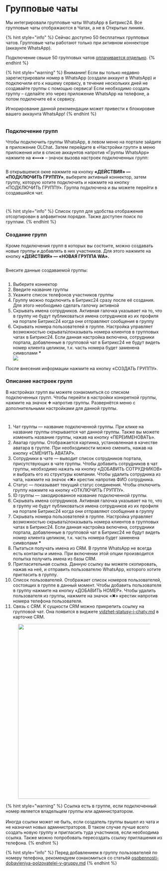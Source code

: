 # Групповые чаты

Мы интегрировали групповые чаты WhatsApp в Битрикс24. Все групповые чаты отображаются в Чатах, а не в Открытых линиях.

{% hint style="info" %}
Сейчас доступно 50 бесплатных групповых чатов. Групповые чаты работают только при активном коннекторе (аккаунте WhatsApp).

Подключение свыше 50 групповых чатов [оплачивается отдельно](https://docs.olchat.io/stoimost-i-oplata-prilozheniya#stoimost-podklyucheniya-grupp-whatsapp).
{% endhint %}

{% hint style="warning" %}
Внимание! Если вы только недавно зарегистрировали номер в WhatsApp (создали аккаунт в WhatsApp) и подключили его к нашему сервису, в течение нескольких дней не создавайте группы с помощью сервиса! Если необходимо создать группу – сделайте это через приложение WhatsApp на телефоне, а потом подключите её к сервису.

Игнорирование данной рекомендации может привести к блокировке вашего аккаунта WhatsApp!
{% endhint %}

<figure><img src="../.gitbook/assets/Screenshot_2.png" alt=""><figcaption></figcaption></figure>

### Подключение групп

Чтобы подключить группы WhatsApp, в левом меню на портале зайдите в приложение OLCha&#x74;**.** Затем перейдите в «Настройки групп» в меню приложения или в списке аккаунтов напротив «Группы WhatsApp» нажмите на **«•••»** – значок вызова настроек подключенных групп:

<figure><img src="../.gitbook/assets/Screenshot_4 (1).png" alt=""><figcaption></figcaption></figure>

В открывшемся окне нажмите на кнопку **«ДЕЙСТВИЯ» — «ПОДКЛЮЧИТЬ ГРУППУ»**, выберите активный коннектор, затем группу, которую хотите подключить и нажмите на кнопку «ПОДКЛЮЧИТЬ ГРУППУ». Группа подключена и вы можете перейти в создавшийся чат.

<figure><img src="../.gitbook/assets/image (1040).png" alt=""><figcaption></figcaption></figure>

<figure><img src="../.gitbook/assets/image (1041).png" alt=""><figcaption></figcaption></figure>

{% hint style="info" %}
Список групп для удобства отображения отсортирован в алфавитном порядке. Также доступен поиск по группам.
{% endhint %}

### Создание групп

Кроме подключения групп в которых вы состоите, можно создавать новые группы и добавлять в них участников. Для этого нажмите на кнопку **«ДЕЙСТВИЯ» — «НОВАЯ ГРУППА WA».**

<figure><img src="../.gitbook/assets/image (533).png" alt=""><figcaption></figcaption></figure>

Внесите данные создаваемой группы:

<figure><img src="../.gitbook/assets/image (736).png" alt=""><figcaption></figcaption></figure>

1. Выберите коннектор
2. Введите название группы
3. Укажите список телефонов участников группы
4. Группу можно подключить в Битрикс24 сразу после её создания. Для этого необходимо сделать галочку активной
5. Скрывать имена сотрудников. Активная галочка указывает на то, что в группу не будут публиковаться имена сотрудников из их профиля на портале Битрикс24 когда они отправляют сообщения в группу
6. Скрывать номера пользователей в группе. Настройка управляет возможностью скрывать\показывать номера клиентов в групповых чатах в Битрикс24. Если данная настройка включена, сотрудники портала, добавленные в групповой чат в Битрикс24 не будут видеть номер клиента целиком, т.к. часть номера будет заменена символами **\***\
   ![](<../.gitbook/assets/image (1) (1) (1) (1) (1) (1) (1) (1) (1).png>)

После внесения информации нажмите на кнопку «СОЗДАТЬ ГРУППУ».

### Описание настроек групп

В настройках групп вы можете ознакомиться со списком подключенных групп. Чтобы перейти в настройки конкретной группы, нажмите на значок ➕ напротив группы. Развернётся меню с дополнительными настройками для данной группы.

<figure><img src="../.gitbook/assets/image (322).png" alt=""><figcaption></figcaption></figure>

<figure><img src="../.gitbook/assets/image (838).png" alt=""><figcaption></figcaption></figure>

1. Чат группы — название подключенной группы. При клике на название группы открывается чат данной группы. Также вы можете изменить название группы, нажав на кнопку «ПЕРЕИМЕНОВАТЬ».
2. Аватар группы. Отображается картинка, установленная в качестве аватара в группе. При необходимости можно сменить, нажав на кнопку «СМЕНИТЬ АВАТАР».
3. Сотрудники в чате — выводит список сотрудников портала, присутствующих в чате группы. Чтобы добавить сотрудников в чат группы, необходимо нажать на кнопку «ДОБАВИТЬ СОТРУДНИКОВ» и выбрать его из структуры компании. Чтобы удалить сотрудника из чата, нажмите на значок «✖» крестик напротив ФИО сотрудника.
4. Статус — показывает текущий статус соединения. Чтобы отключить группу нажмите на кнопку «ОТКЛЮЧИТЬ ГРУППУ».
5. ID группы — закодированное название подключенной группы.&#x20;
6. Скрывать имена сотрудников. Активная галочка указывает на то, что в группу не будут публиковаться имена сотрудников из их профиля на портале Битрикс24 когда они отправляют сообщения в группу
7. Скрывать номера пользователей в группе. Настройка управляет возможностью скрывать\показывать номера клиентов в групповых чатах в Битрикс24. Если данная настройка включена, сотрудники портала, добавленные в групповой чат в Битрикс24 не будут видеть номер клиента целиком, т.к. часть номера будет заменена символами **\***
8. Пытаться получать имена из CRM. В группе WhatsApp не всегда есть контакты и имена. При включении этой опции производится попытка получить имена из базы CRM.
9. Пригласительная ссылка. Данную ссылку вы можете скопировать, нажав на неё, и отправить пользователю WhatsApp, которого хотите пригласить в группу.
10. Список пользователей. Отображает список номеров пользователей, состоящих в группе в данный момент. Чтобы добавить пользователя в группу нажмите на кнопку «ДОБАВИТЬ НОМЕР». Чтобы удалить пользователя из группы, нажмите на значок «✖» крестик напротив номера телефона пользователя.
11. Связь с CRM. К сущности CRM можно прикрепить ссылку на групповой чат. Она появится в виджете [vidzhet-statusy-i-chaty.md](../ispolzovanie/vidzhety-v-kartochke-crm/vidzhet-statusy-i-chaty.md "mention") в карточке CRM.

<figure><img src="../.gitbook/assets/2024-10-16_16-11-11.png" alt="" width="563"><figcaption></figcaption></figure>

{% hint style="warning" %}
Ссылка есть в группе, если подключенный номер является владельцем группы или администратором. \
\
Иногда ссылки может не быть, если создатель группы вышел из чата и не назначил новых администраторов. В таком случае лучше всего создать новую группу и пригласить туда участников, если необходима ссылка.  Также можно попробовать пересоздать ссылку приглашения из телефона.
{% endhint %}

{% hint style="info" %}
Перед добавлением в группу пользователей по номеру телефона, рекомендуем ознакомиться со статьёй [osobennosti-dobavleniya-polzovatelei-v-gruppy.md](osobennosti-dobavleniya-polzovatelei-v-gruppy.md "mention")
{% endhint %}
